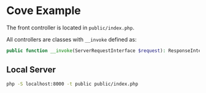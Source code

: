 # Cove Example

The front controller is located in `public/index.php`.

All controllers are classes with `__invoke` defined as:

```php
public function __invoke(ServerRequestInterface $request): ResponseInterface;
```

## Local Server

```bash
php -S localhost:8000 -t public public/index.php
```
